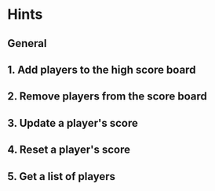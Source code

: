 # Hints

<!-- TODO -->

## General

## 1. Add players to the high score board

## 2. Remove players from the score board

## 3. Update a player's score

## 4. Reset a player's score

## 5. Get a list of players
